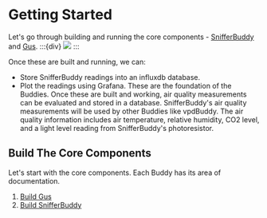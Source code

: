 # Getting Started
Let's go through building and running the core components - [SnifferBuddy](snifferbuddy) and [Gus](gus).
:::{div}
<img src="https://docs.google.com/drawings/d/e/2PACX-1vTjks0iZHIZyD4VEdOo01_se0jn_CgJu9JUCee-rUhXBmFfykmObBkpqSUFBkOvnIdisiIzygPvDeZa/pub?w=984&amp;h=474&amp;align=middle">
:::

Once these are built and running, we can:
- Store SnifferBuddy readings into an influxdb database.
- Plot the readings using Grafana.
These are the foundation of the Buddies.  Once these are built and working, air quality measurements can be evaluated and stored in a database.  SnifferBuddy's air quality measurements will be used by other Buddies like vpdBuddy.  The air quality information includes air temperature, relative humidity, CO2 level, and a light level reading from SnifferBuddy's photoresistor.


## Build The Core Components
Let's start with the core components.  Each Buddy has its area of documentation.
1. [Build Gus](gus)
2. [Build SnifferBuddy](snifferbuddy)

